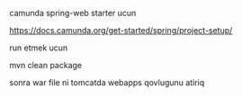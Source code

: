 camunda spring-web starter ucun

https://docs.camunda.org/get-started/spring/project-setup/

run etmek ucun

mvn clean package


sonra war file ni tomcatda webapps qovlugunu atiriq

